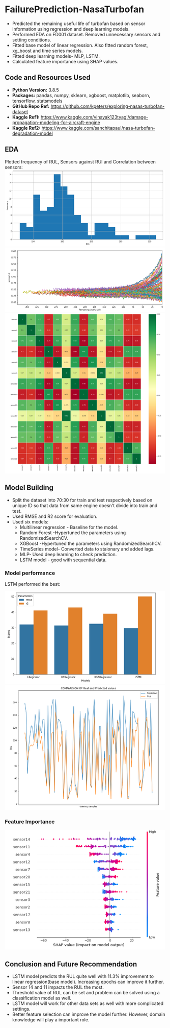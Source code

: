 # FailurePrediction-NasaTurbofan
* Predicted the remaining useful life of turbofan based on sensor information using regression and deep learning models.
* Performed EDA on FD001 dataset. Removed unnecessary sensors and setting conditions.
* Fitted base model of linear regression. Also fitted random forest, xg_boost and time series models.
* Fitted deep learning models- MLP, LSTM.
* Calculated feature importance using SHAP values.

## Code and Resources Used
* **Python Version:** 3.8.5
* **Packages:** pandas, numpy, sklearn, xgboost, matplotlib, seaborn, tensorflow, statsmodels
* **GitHub Repo Ref:** https://github.com/kpeters/exploring-nasas-turbofan-dataset
* **Kaggle Ref1:** https://www.kaggle.com/vinayak123tyagi/damage-propagation-modeling-for-aircraft-engine 
* **Kaggle Ref2:** https://www.kaggle.com/sanchitapaul/nasa-turbofan-degradation-model

## EDA
Plotted frequency of RUL, Sensors against RUl and Correlation between sensors:
![alt text](https://github.com/Ajay-rai/FailurePrediction-NasaTurbofan/blob/main/img/RUL.PNG)
![alt text](https://github.com/Ajay-rai/FailurePrediction-NasaTurbofan/blob/main/img/sensor14.PNG)
![alt text](https://github.com/Ajay-rai/FailurePrediction-NasaTurbofan/blob/main/img/heatmap.PNG)

## Model Building
* Split the dataset into 70:30 for train and test respectively based on unique ID so that data from same engine doesn't divide into train and test.
* Used RMSE and R2 score for evaluation.
* Used six models:
  * Multilinear regression - Baseline for the model.
  * Random Forest -Hypertuned the parameters using RandomizedSearchCV.
  * XGBoost -Hypertuned the parameters using RandomizedSearchCV.
  * TimeSeries model- Converted data to staionary and added lags.
  * MLP- Used deep learning to check prediction.
  * LSTM model - good with sequential data.

### Model performance
LSTM performed the best:

![alt text](https://github.com/Ajay-rai/FailurePrediction-NasaTurbofan/blob/main/img/modelperformance.PNG)
![alt text](https://github.com/Ajay-rai/FailurePrediction-NasaTurbofan/blob/main/img/comparision.PNG 'LSTM')

### Feature Importance

![alt text](https://github.com/Ajay-rai/FailurePrediction-NasaTurbofan/blob/main/img/shap.PNG)

## Conclusion and Future Recommendation
* LSTM model predicts the RUL quite well with 11.3% improvement to linear regression(base model). Increasing epochs can improve it further.
* Sensor 14 and 11 impacts the RUL the most.
* Threshold value of RUL can be set and problem can be solved using a classification model as well.
* LSTM model will work for other data sets as well with more complicated settings.
* Better feature selection can improve the model further. However, domain knowledge will play a important role.
